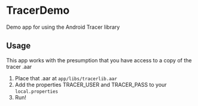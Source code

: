 # TracerDemo
Demo app for using the Android Tracer library

## Usage
This app works with the presumption that you have access to a copy of the tracer .aar

1. Place that .aar at `app/libs/tracerlib.aar`
2. Add the properties TRACER_USER and TRACER_PASS to your `local.properties`
3. Run!
